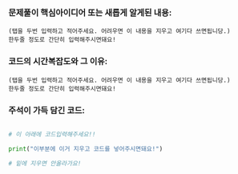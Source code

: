 ### 문제풀이 핵심아이디어 또는 새롭게 알게된 내용: 
    (탭을 두번 입력하고 적어주세요. 어려우면 이 내용을 지우고 여기다 쓰면됩니당.)
    한두줄 정도로 간단히 입력해주시면돼요!
    
### 코드의 시간복잡도와 그 이유:
    (탭을 두번 입력하고 적어주세요. 어려우면 이 내용을 지우고 여기다 쓰면됩니당.)
    한두줄 정도로 간단히 입력해주시면돼요!
    
    
### 주석이 가득 담긴 코드:
```python

# 이 아래에 코드입력해주세요!!

print("이부분에 이거 지우고 코드를 넣어주시면돼요!")

# 밑에 지우면 안올라가요!
```
